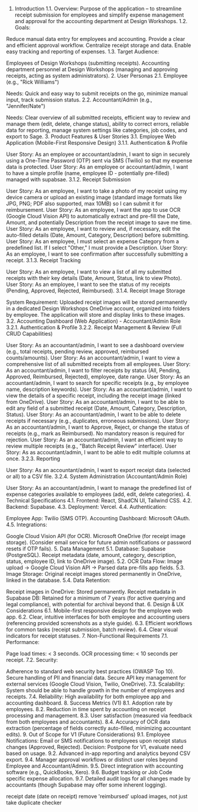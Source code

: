
1. Introduction
1.1. Overview: Purpose of the application – to streamline receipt submission for employees and simplify expense management and approval for the accounting department at Design Workshops.
1.2. Goals:

Reduce manual data entry for employees and accounting.
Provide a clear and efficient approval workflow.
Centralize receipt storage and data.
Enable easy tracking and reporting of expenses.
1.3. Target Audience:

Employees of Design Workshops (submitting receipts).
Accounting department personnel at Design Workshops (managing and approving receipts, acting as system administrators).
2. User Personas
2.1. Employee (e.g., "Rick Williams")

Needs: Quick and easy way to submit receipts on the go, minimize manual input, track submission status.
2.2. Accountant/Admin (e.g., "Jennifer/Nate")

Needs: Clear overview of all submitted receipts, efficient way to review and manage them (edit, delete, change status), ability to correct errors, reliable data for reporting, manage system settings like categories, job codes, and export to Sage.
3. Product Features & User Stories
3.1. Employee Web Application (Mobile-First Responsive Design) 
3.1.1. Authentication & Profile

User Story: As an employee or accountant/admin, I want to sign in securely using a One-Time Password (OTP) sent via SMS (Twilio) so that my expense data is protected.
User Story: As an employee or accountant/admin, I want to have a simple profile (name, employee ID - potentially pre-filled) managed with supabsae.
3.1.2. Receipt Submission

User Story: As an employee, I want to take a photo of my receipt using my device camera or upload an existing image (standard image formats like JPG, PNG; PDF also supported, max 10MB) so I can submit it for reimbursement.
User Story: As an employee, I want the app to use OCR (Google Cloud Vision API) to automatically extract and pre-fill the Date, Amount, and potentially Description from the receipt image to save me time.
User Story: As an employee, I want to review and, if necessary, edit the auto-filled details (Date, Amount, Category, Description) before submitting.
User Story: As an employee, I must select an expense Category from a predefined list. If I select "Other," I must provide a Description.
User Story: As an employee, I want to see confirmation after successfully submitting a receipt.
3.1.3. Receipt Tracking

User Story: As an employee, I want to view a list of all my submitted receipts with their key details (Date, Amount, Status, link to view Photo).
User Story: As an employee, I want to see the status of my receipts (Pending, Approved, Rejected, Reimbursed).
3.1.4. Receipt Image Storage

System Requirement: Uploaded receipt images will be stored permanently in a dedicated Design Workshops OneDrive account, organized into folders by employee. The application will store and display links to these images.
3.2. Accounting Dashboard (Web Application) - Accountant/Admin Role 3.2.1. Authentication & Profile
3.2.2. Receipt Management & Review (Full CRUD Capabilities)

User Story: As an accountant/admin, I want to see a dashboard overview (e.g., total receipts, pending review, approved, reimbursed counts/amounts).
User Story: As an accountant/admin, I want to view a comprehensive list of all submitted receipts from all employees.
User Story: As an accountant/admin, I want to filter receipts by status (All, Pending, Approved, Reimbursed, Rejected), employee, date range.
User Story: As an accountant/admin, I want to search for specific receipts (e.g., by employee name, description keywords).
User Story: As an accountant/admin, I want to view the details of a specific receipt, including the receipt image (linked from OneDrive).
User Story: As an accountant/admin, I want to be able to edit any field of a submitted receipt (Date, Amount, Category, Description, Status).
User Story: As an accountant/admin, I want to be able to delete receipts if necessary (e.g., duplicates, erroneous submissions).
User Story: As an accountant/admin, I want to Approve, Reject, or change the status of receipts (e.g., mark as Reimbursed). No mandatory reason is required for rejection.
User Story: As an accountant/admin, I want an efficient way to review multiple receipts (e.g., "Batch Receipt Review" interface).
User Story: As as accountant/admin, I want to be able to edit multiple columns at once.
3.2.3. Reporting

User Story: As an accountant/admin, I want to export receipt data (selected or all) to a CSV file.
3.2.4. System Administration (Accountant/Admin Role)

User Story: As an accountant/admin, I want to manage the predefined list of expense categories available to employees (add, edit, delete categories).
4. Technical Specifications 4.1. Frontend: React, ShadCN UI, Tailwind CSS. 4.2. Backend: Supabase. 4.3. Deployment: Vercel. 4.4. Authentication:

Employee App: Twilio (SMS OTP).
Accounting Dashboard: Microsoft OAuth.
4.5. Integrations:

Google Cloud Vision API (for OCR).
Microsoft OneDrive (for receipt image storage).
(Consider email service for future admin notifications or password resets if OTP fails).
5. Data Management 5.1. Database: Supabase (PostgreSQL). Receipt metadata (date, amount, category, description, status, employee ID, link to OneDrive image). 5.2. OCR Data Flow: Image upload -> Google Cloud Vision API -> Parsed data pre-fills app fields. 5.3. Image Storage: Original receipt images stored permanently in OneDrive, linked in the database. 5.4. Data Retention:

Receipt images in OneDrive: Stored permanently.
Receipt metadata in Supabase DB: Retained for a minimum of 7 years (for active querying and legal compliance), with potential for archival beyond that.
6. Design & UX Considerations 6.1. Mobile-first responsive design for the employee web app. 
6.2. Clear, intuitive interfaces for both employee and accounting users (referencing provided screenshots as a style guide). 
6.3. Efficient workflows for common tasks (receipt submission, batch review). 
6.4. Clear visual indicators for receipt statuses.
7. Non-Functional Requirements 7.1. Performance:

Page load times: < 3 seconds.
OCR processing time: < 10 seconds per receipt.
7.2. Security:

Adherence to standard web security best practices (OWASP Top 10).
Secure handling of PII and financial data.
Secure API key management for external services (Google Cloud Vision, Twilio, OneDrive).
7.3. Scalability: System should be able to handle growth in the number of employees and receipts. 7.4. Reliability: High availability for both employee app and accounting dashboard.
8. Success Metrics (V1) 
8.1. Adoption rate by employees. 
8.2. Reduction in time spent by accounting on receipt processing and management. 
8.3. User satisfaction (measured via feedback from both employees and accountants). 
8.4. Accuracy of OCR data extraction (percentage of fields correctly auto-filled, minimizing accountant edits).
9. Out of Scope for V1 (Future Considerations) 
9.1. Employee Notifications: Email or SMS notifications to employees upon receipt status changes (Approved, Rejected). Decision: Postpone for V1, evaluate need based on usage.
9.2. Advanced in-app reporting and analytics beyond CSV export. 
9.4. Manager approval workflows or distinct user roles beyond Employee and Accountant/Admin.
9.5. Direct integration with accounting software (e.g., QuickBooks, Xero). 
9.6. Budget tracking or Job Code specific expense allocation. 
9.7. Detailed audit logs for all changes made by accountants (though Supabase may offer some inherent logging).

receipt date (date on receipt)
remove 'reimbursed'
upload images, not just take
duplicate checker


